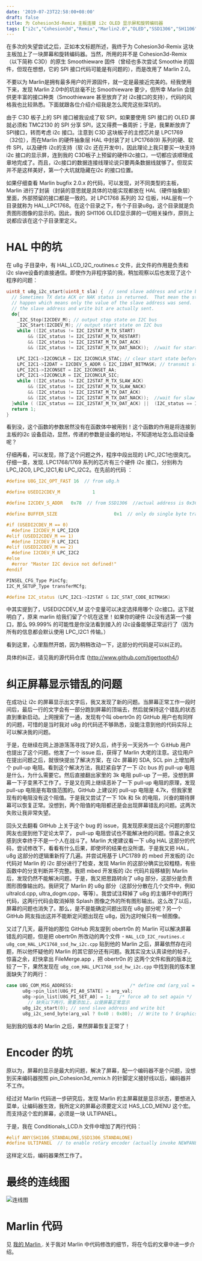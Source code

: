```yaml
---
date: '2019-07-23T22:58:00+08:00'
draft: false
title: 为 Cohesion3d-Remix 主板连接 i2c OLED 显示屏和旋转编码器
tags: ["i2c","Cohesion3d","Remix","Marlin2.0","OLED","SSD1306","SH1106"]
---
```


在多次的失望尝试之后，正如本文标题所述，我终于为 Cohesion3d-Remix
这块主板加上了一块屏幕和旋转编码器。当然，所用的并不是 Cohesion3d-Remix
（以下简称 C3D）的原生 Smoothieware 固件（曾经也多次尝试 Smoothie
的固件，但现在想想，它的 SPI 接口代码可能是有问题的），而是改用了 Marlin 2.0。

不要以为 Marlin是拥有最多用户的开源固件，就一定是最接近完美的。经我使用下来，发现 Marlin 2.0中的坑丝毫不比 Smoothieware 要少，但所幸 Marlin
会提供更丰富的接口种类（Smoothieware 甚至放弃了对 i2c接口的支持），代码的风格我也比较熟悉。下面就跟各位介绍介绍我是怎么爬完这些深坑的。

由于 C3D 板子上的 SPI 接口被我设成了软 SPI，如果要使用 SPI 接口的 OLED
屏就必须和 TMC2130 的 SPI 分享 SPI，这又得费一番周折；于是，我果断放弃了 SPI接口，转而考虑 i2c 接口。注意到 C3D 这块板子的主控芯片是 LPC1769 （32位），而在Marlin 的硬件抽象层 HAL 中封装了对 LPC1768(9) 系列的硬、软件 SPI，以及硬件 i2c的支持（软 i2c 还在开发中)，因此理论上我只要买一块支持 i2c
接口的显示屏，连到我的 C3D板子上预留的硬件i2c接口，一切都应该顺理成章地完成了。而且，i2c接口的数据连接线理论说只要两条数据线就够了。但现实并不是这样美好，第一个大坑就隐藏在i2c 的接口位置。

如果仔细查看 Marlin bugfix 2.0.x 的代码，可以发现，对不同类型的主板，Marlin
进行了封装（封装的意思就是具体的功能实现都放在 HAL（硬件抽象层）里面，外部预留的接口都是一致的。对 LPC1768 系列的 32 位板，HAL层有一个目录就称为 HAL_LPC1768。在这个目录之下，有个子目录u8g，这个目录就是负责图形图像的显示的。因此，我的 SH1106 OLED显示屏的一切相关操作，原则上说都应该在这个子目录里定义。

HAL 中的坑
==========

在 u8g 子目录中，有 HAL_LCD_I2C_routines.c 文件，此文件的作用是负责和 i2c slave设备的直接通信。即使作为非程序猿的我，稍加观察以后也发现了这个程序的问题：

```c++
uint8_t u8g_i2c_start(uint8_t sla) {  // send slave address and write bit
  // Sometimes TX data ACK or NAK status is returned.  That mean the start state didn't
  // happen which means only the value of the slave address was send.  Keep looping until
  // the slave address and write bit are actually sent.
  do{
    _I2C_Stop(I2CDEV_M); // output stop state on I2C bus
    _I2C_Start(I2CDEV_M); // output start state on I2C bus
    while ((I2C_status != I2C_I2STAT_M_TX_START)
        && (I2C_status != I2C_I2STAT_M_TX_RESTART)
        && (I2C_status != I2C_I2STAT_M_TX_DAT_ACK)
        && (I2C_status != I2C_I2STAT_M_TX_DAT_NACK));  //wait for start to be asserted

    LPC_I2C1->I2CONCLR = I2C_I2CONCLR_STAC; // clear start state before tansmitting slave address
    LPC_I2C1->I2DAT = I2CDEV_S_ADDR & I2C_I2DAT_BITMASK; // transmit slave address & write bit
    LPC_I2C1->I2CONSET = I2C_I2CONSET_AA;
    LPC_I2C1->I2CONCLR = I2C_I2CONCLR_SIC;
    while ((I2C_status != I2C_I2STAT_M_TX_SLAW_ACK)
        && (I2C_status != I2C_I2STAT_M_TX_SLAW_NACK)
        && (I2C_status != I2C_I2STAT_M_TX_DAT_ACK)
        && (I2C_status != I2C_I2STAT_M_TX_DAT_NACK));  //wait for slaw to finish
  }while ( (I2C_status == I2C_I2STAT_M_TX_DAT_ACK) ||  (I2C_status == I2C_I2STAT_M_TX_DAT_NACK));
  return 1;
}
```



看到没，这个函数的参数居然没有在函数体中被用到！这个函数的作用是将连接到主板的i2c 设备启动，显然，传递的参数是设备的地址，不知道地址怎么启动设备呢？

仔细再看，可以发现，除了这个问题之外，程序中段出现的 LPC_I2C1也很突兀。仔细一查，发现. LPC1768/1769 系列的芯片有三个硬件 i2c 接口，分别称为LPC_I2C0, LPC_I2C1,和 LPC_I2C2。在先前的代码 ：

```c++
#define U8G_I2C_OPT_FAST 16  // from u8g.h

#define USEDI2CDEV_M            1

#define I2CDEV_S_ADDR   0x78  // from SSD1306  //actual address is 0x3C - shift left 1 with LSB set to 0 to indicate write

#define BUFFER_SIZE                     0x1  // only do single byte transfers with LCDs

#if (USEDI2CDEV_M == 0)
  #define I2CDEV_M LPC_I2C0
#elif (USEDI2CDEV_M == 1)
  #define I2CDEV_M LPC_I2C1
#elif (USEDI2CDEV_M == 2)
  #define I2CDEV_M LPC_I2C2
#else
  #error "Master I2C device not defined!"
#endif

PINSEL_CFG_Type PinCfg;
I2C_M_SETUP_Type transferMCfg;

#define I2C_status (LPC_I2C1->I2STAT & I2C_STAT_CODE_BITMASK)
```

中其实提到了，USEDI2CDEV_M 这个变量可以决定选择用哪个 i2c接口。这下就明白了，原来 marlin 给我们留了个坑在这里！如果你的硬件 i2c没有选第一个接口，那么 99.999% 的可能性是你没法看到接入的 i2c设备能够正常运行了（因为所有的信息都会默认使用 LPC_I2C1 传输。）

看到这里，心里豁然开朗，因为稍稍改动一下，这部分的代码是可以纠正的。

具体的纠正，请见我的源代码仓库 (http://www.github.com/tigertooth4/)

纠正屏幕显示错乱的问题
======================

在成功让 i2c
的屏幕显示出文字后，我又发现了新的问题。当屏幕正常工作一段时间后，最后一行的文字会有一部分跑到屏幕的顶端去，然后就保持这个错乱的状态直到重新启动。上网搜索了一通，发现有个叫
obertr0n 的 GitHub 用户也有同样的问题，可惜的是当时我对 u8g
的代码还不够熟悉，没能注意到他的代码实际上可以解决我的问题。

于是，在继续在网上游游荡荡寻找了好久后，终于另一天另外一个 ＧitHub
用户也提出了这个问题。他发了一个 issue 后，获得了 Marlin
大佬的注意。这位用户在提出问题之后，就很快提出了解决方案，在 i2c 屏幕的 SDA, SCL
pin 上增加两个 pull-up 电阻。看到这个解决方法，我赶紧自学了一下 i2c bus 的
pull-up 电阻是什么，为什么需要它。然后直接翻出家里的 3k 电阻 pull-up
了一把，没想到屏幕一下子变黑不工作了。于是又在网上继续恶补了一下 pull-up
电阻的原理，发现 pull-up 电阻是有取值范围的。GitHub 上建议的 pull-up 电阻是
4.7k，但我家里现有的电阻没有这个阻值。于是我又尝试了一下 10k 和 5k
的电阻，兴奋的期待屏幕可以恢复正常。没想到，两个阻值的电阻都还是会出现屏幕错乱的问题。这两次失败让我非常失望。

回头又去翻看 GitHub 上关于这个 bug 的
issue，竟发现原来提出这个问题的那位网友也提到他下定论太早了， pull-up
电阻尝试也不能解决他的问题。惊喜之余又感到庆幸终于不是一个人在战斗了。Marlin
大佬建议看一下 u8g HAL
这部分的代码，尝试修改下，看看有什么后果，即使坏的结果也没所谓。于是我又把
HAL，u8g 这部分的逻辑重新捋了几遍。并尝试用基于 LPC1789 的 mbed 开发板的 i2c
代码对 Marlin 的 i2c 部分进行了检查，发现 Marlin
的这部分确实比较粗糙，有些函数中的分支判断并不完整。我把 mbed 开发板的 i2c
代码片段移植到 Marlin 后，发现仍然不能解决问题。于是，我又把思路转向了 u8g
部分，这部分是负责图形图像输出的。我研究了 Marlin 的 u8g
部分（这部分分散在几个文件中，例如 ultralcd.cpp,
ultra_dogm.cpp，等等）。我尝试注释掉了 u8g
的主循环中的两行代码，这两行代码会取消掉除 Splash
图像之外的所有图形输出。这么改了以后，屏幕的问题也消失了。那么，是不是能确定问题出现在
u8g 部分呢？另一个 GitHub 网友指出这并不能断定问题出现在
u8g，因为这时候只有一帧图像。

又过了几天，最开始的那位 GitHub 网友提到 obertr0n 的 Ｍarlin
可以解决屏幕错乱的问题，但是把 obertr0n 所改动的两个文件 -
`HAL_LCD_I2C_routines.c`  `u8g_com_HAL_LPC1768_ssd_hw_i2c.cpp` 贴到他的 Marlin
之后，屏幕依然存在问题，所以他怀疑他的 Marlin
的其它部分还有问题。我其实没太认真读他的帖子，惊喜之余，赶快拿出 FileMerge.app
，把 obertr0n 的 这两个文件和我的版本比较了一下，果然发现在
`u8g_com_HAL_LPC1768_ssd_hw_i2c.cpp` 中找到我的版本里面缺失了的两行：

```c++
case U8G_COM_MSG_ADDRESS:                     /* define cmd (arg_val = 0) or data mode (arg_val = 1) */
      u8g->pin_list[U8G_PI_A0_STATE] = arg_val;
      u8g->pin_list[U8G_PI_SET_A0] = 1;   /* force a0 to set again */
        // 缺失以下两行，需要添加上，以使屏幕正常显示
      u8g_i2c_start(0); // send slave address and write bit
      u8g_i2c_send_byte(arg_val ? 0x40 : 0x80);  // Write to ? Graphics DRAM mode : Command mode
```

贴到我的版本的 Marlin 之后，果然屏幕恢复正常了！

Encoder 的坑
============

原以为，屏幕的显示是最大的问题，解决了屏幕，配一个编码器不是个问题，没想到买来编码器按照
pin_Cohesion3d_remix.h 的针脚定义接好线以后，编码器并不工作。

经过对 Marlin 代码进一步研究后，发现 Marlin
的主屏幕就是显示状态，要想进入菜单，让编码器生效，我所定义的屏幕必须要定义过
HAS_LCD_MENU 这个宏。而支持这个宏的屏幕，必须是一块 ULTIPANEL。

于是，我在 Conditionals_LCD.h 文件中增加了两行代码：

```c++
#elif ANY(SH1106_STANDALONE,SSD1306_STANDALONE)
#define ULTIPANEL  // to enable rotary encoder (actually invoke NEWPANEL option)
```



这样定义后，编码器果然工作了。

最终的连线图
============

![连线图](./images/wiring.png)

Marlin 代码
=================
见 [我的 Marlin ](https://github.com/tigertooth4/Marlin/tree/bugfix-2.0.x). 关于我对 Marlin 中代码修改的细节，将在今后的文章中进一步介绍。
